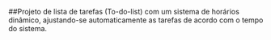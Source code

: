 
##Projeto de lista de tarefas (To-do-list) com um sistema de horários dinâmico, ajustando-se automaticamente as tarefas de acordo com o tempo do sistema.
